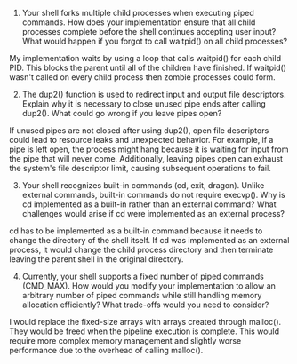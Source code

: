 1. Your shell forks multiple child processes when executing piped commands. How does your implementation ensure that all child processes complete before the shell continues accepting user input? What would happen if you forgot to call waitpid() on all child processes?

My implementation waits by using a loop that calls waitpid() for each child PID. This blocks the parent until all of the children have finished. If waitpid() wasn't called on every child process then zombie processes could form.

2. The dup2() function is used to redirect input and output file descriptors. Explain why it is necessary to close unused pipe ends after calling dup2(). What could go wrong if you leave pipes open?

If unused pipes are not closed after using dup2(), open file descriptors could lead to resource leaks and unexpected behavior. For example, if a pipe is left open, the process might hang because it is waiting for input from the pipe that will never come. Additionally, leaving pipes open can exhaust the system's file descriptor limit, causing subsequent operations to fail.

3. Your shell recognizes built-in commands (cd, exit, dragon). Unlike external commands, built-in commands do not require execvp(). Why is cd implemented as a built-in rather than an external command? What challenges would arise if cd were implemented as an external process?

cd has to be implemented as a built-in command because it needs to change the directory of the shell itself. If cd was implemented as an external process, it would change the child process directory and then terminate leaving the parent shell in the original directory.

4. Currently, your shell supports a fixed number of piped commands (CMD_MAX). How would you modify your implementation to allow an arbitrary number of piped commands while still handling memory allocation efficiently? What trade-offs would you need to consider?

I would replace the fixed-size arrays with arrays created through malloc(). They would be freed when the pipeline execution is complete. This would require more complex memory management and slightly worse performance due to the overhead of calling malloc().
